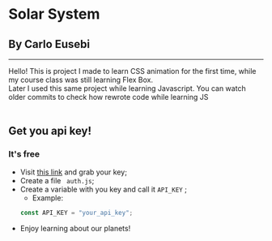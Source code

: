# Solar System

## By Carlo Eusebi

<hr>
Hello! This is project I made to learn CSS animation for the first time, while my course class was still learning Flex Box.<br>
Later I used this same project while learning Javascript.
You can watch older commits to check how rewrote code while learning JS

<br>
<br>

## Get you api key!

### It's free

- Visit [this link](https://rapidapi.com/newbAPIOfficial/api/planets-info-by-newbapi) and grab your key;
- Create a file ` auth.js`;
- Create a variable with you key and call it `API_KEY` ;
  - Example:
  ```javascript
  const API_KEY = "your_api_key";
  ```
- Enjoy learning about our planets!
